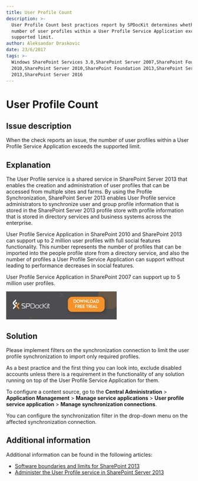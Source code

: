 ```yaml
---
title: User Profile Count
description: >-
  User Profile Count best practices report by SPDocKit determines whether the
  number of user profiles within a User Profile Service Application exceeds the
  supported limit.
author: Aleksandar Draskovic
date: 23/6/2017
tags: >-
  Windows SharePoint Services 3.0,SharePoint Server 2007,SharePoint Foundation
  2010,SharePoint Server 2010,SharePoint Foundation 2013,SharePoint Server
  2013,SharePoint Server 2016
---
```


# User Profile Count

## Issue description

When the check reports an issue, the number of user profiles within a User Profile Service Application exceeds the supported limit.

## Explanation

The User Profile service is a shared service in SharePoint Server 2013 that enables the creation and administration of user profiles that can be accessed from multiple sites and farms. By using the Profile Synchronization, SharePoint Server 2013 enables User Profile service administrators to synchronize user and group profile information that is stored in the SharePoint Server 2013 profile store with profile information that is stored in directory services and business systems across the enterprise.

User Profile Service Application in SharePoint 2010 and SharePoint 2013 can support up to 2 million user profiles with full social features functionality. This number represents the number of profiles that can be imported into the people profile store from a directory service, and also the number of profiles a User Profile Service Application can support without leading to performance decreases in social features.

User Profile Service Application in SharePoint 2007 can support up to 5 million user profiles.

[![Download SPDocKit](/.gitbook/assets/spdockit_download.png)](http://bit.ly/2US0Zna)

## Solution

Please implement filters on the synchronization connection to limit the user profile synchronization to import only required profiles.

As a best practice and the first thing you can look into, exclude disabled accounts unless there is a requirement in the functionality of any solution running on top of the User Profile Service Application for them.

To configure a content source, go to the **Central Administration** &gt; **Application Management** &gt; **Manage service applications** &gt; **User profile service application** &gt; **Manage synchronization connections**.

You can configure the synchronization filter in the drop-down menu on the affected synchronization connection.

## Additional information

Additional information can be found in the following articles:

* [Software boundaries and limits for SharePoint 2013](https://technet.microsoft.com/en-us/library/cc262787.aspx)
* [Administer the User Profile service in SharePoint Server 2013](https://technet.microsoft.com/en-us/library/ee721050.aspx)

